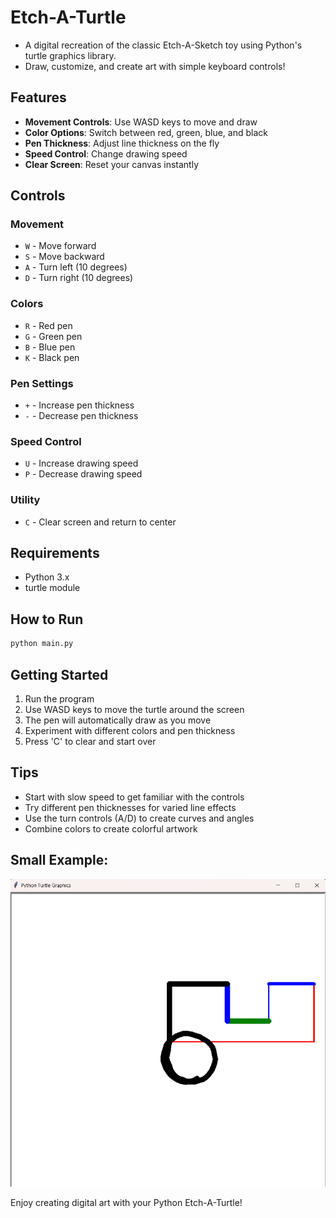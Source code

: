 # Etch-A-Turtle

- A digital recreation of the classic Etch-A-Sketch toy using Python's turtle graphics library. 
- Draw, customize, and create art with simple keyboard controls!

## Features

- **Movement Controls**: Use WASD keys to move and draw
- **Color Options**: Switch between red, green, blue, and black
- **Pen Thickness**: Adjust line thickness on the fly
- **Speed Control**: Change drawing speed
- **Clear Screen**: Reset your canvas instantly

## Controls

### Movement
- `W` - Move forward
- `S` - Move backward  
- `A` - Turn left (10 degrees)
- `D` - Turn right (10 degrees)

### Colors
- `R` - Red pen
- `G` - Green pen
- `B` - Blue pen
- `K` - Black pen

### Pen Settings
- `+` - Increase pen thickness
- `-` - Decrease pen thickness

### Speed Control
- `U` - Increase drawing speed
- `P` - Decrease drawing speed

### Utility
- `C` - Clear screen and return to center

## Requirements

- Python 3.x
- turtle module

## How to Run

```bash
python main.py
```

## Getting Started

1. Run the program
2. Use WASD keys to move the turtle around the screen
3. The pen will automatically draw as you move
4. Experiment with different colors and pen thickness
5. Press 'C' to clear and start over

## Tips

- Start with slow speed to get familiar with the controls
- Try different pen thicknesses for varied line effects
- Use the turn controls (A/D) to create curves and angles
- Combine colors to create colorful artwork

## Small Example:
![alt text](Example.png)

Enjoy creating digital art with your Python Etch-A-Turtle!